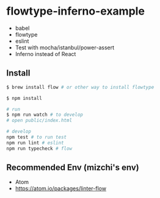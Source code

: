 # flowtype-inferno-example

- babel
- flowtype
- eslint
- Test with mocha/istanbul/power-assert
- Inferno instead of React

## Install

```sh
$ brew install flow # or other way to install flowtype

$ npm install

# run
$ npm run watch # to develop
# open public/index.html

# develop
npm test # to run test
npm run lint # eslint
npm run typecheck # flow
```

## Recommended Env (mizchi's env)

- Atom
- https://atom.io/packages/linter-flow
